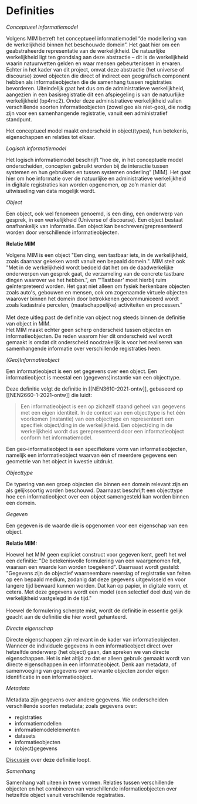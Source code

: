 # Definities

<dfn>Conceptueel informatiemodel<dfn>

Volgens MIM betreft het conceptueel informatiemodel “de modellering van de werkelijkheid binnen het beschouwde domein”. Het gaat hier om een geabstraheerde representatie van de werkelijkheid. De natuurlijke werkelijkheid ligt ten grondslag aan deze abstractie – dit is de werkelijkheid waarin natuurwetten gelden en waar mensen gebeurtenissen in ervaren. Echter in het kader van dit project, omvat deze abstractie (het universe of discourse) zowel objecten die direct of indirect een geografisch component hebben als <a></a>informatieobjecten</a> die de samenhang tussen registraties bevorderen. Uiteindelijk gaat het dus om de administratieve werkelijkheid, aangezien in een basisregistratie dit een afspiegeling is van de natuurlijke werkelijkheid (bp4mc2). Onder deze administratieve werkelijkheid vallen verschillende soorten informatieobjecten (zowel geo als niet-geo), die nodig zijn voor een samenhangende registratie, vanuit een administratief standpunt.

Het conceptueel model maakt onderscheid in object(types), hun betekenis, eigenschappen en relaties tot elkaar.

<dfn>Logisch informatiemodel</dfn>

Het logisch informatiemodel beschrijft “hoe de, in het conceptuele model onderscheiden, concepten gebruikt worden bij de interactie tussen systemen en hun gebruikers en tussen systemen onderling” [MIM]. Het gaat hier om hoe informatie over de natuurlijke en administratieve werkelijkheid in digitale registraties kan worden opgenomen, op zo’n manier dat uitwisseling van data mogelijk wordt.

<dfn data-lt="objecten">Object</dfn>

Een object, ook wel fenomeen genoemd, is een ding, een onderwerp van gesprek, in een werkelijkheid (Universe of discourse). Een object bestaat onafhankelijk van informatie. Een object kan beschreven/grepresenteerd worden door verschillende informatieobjecten.

<aside class="note">
  <b>Relatie MIM</b>
  <p>
    Volgens MIM is een object "Een ding, een tastbaar iets, in de werkelijkheid, zoals daarnaar gekeken wordt vanuit een bepaald domein.". MIM stelt ook "Met in de werkelijkheid wordt bedoeld dat het om de daadwerkelijke onderwerpen van gesprek gaat, de verzameling van de concrete tastbare dingen waarover we het hebben.", en "'Tastbaar' moet hierbij ruim geïnterpreteerd worden. Het gaat niet alleen om fysiek herkenbare objecten zoals auto's, gebouwen en mensen, ook om zogenaamde virtuele objecten waarover binnen het domein door betrokkenen gecommuniceerd wordt zoals kadastrale percelen, (maatschappelijke) activiteiten en processen."<br><br>
    Met deze uitleg past de definitie van object nog steeds binnen de definitie van object in MIM.<br>
    Het MIM maakt echter geen scherp onderscheid tussen objecten en informatieobjecten. De reden waarom hier dit onderscheid wel wordt gemaakt is omdat dit onderscheid noodzakelijk is voor het realiseren van samenhangende informatie over verschillende registraties heen.
  </p>
</aside>

<dfn data-lt="informatieobject|informatieobjecten|geo-informatieobject|geo-informatieobjecten">(Geo)Informatieobject</dfn>

Een informatieobject is een set gegevens over een <a>object</a>. Een informatieobject is meestal een (gegevens)instantie van een <a>objecttype</a>.

Deze definitie volgt de definitie in [[NEN3610-2021-ontw]], gebaseerd op [[NEN2660-1-2021-ontw]] die luidt:

> Een informatieobject is een op zichzelf staand geheel van gegevens met een eigen identiteit. In de context van een objecttype is het één voorkomen (instantie) van een objecttype en representeert een specifiek object/ding in de werkelijkheid. Een object/ding in de werkelijkheid wordt dus gerepresenteerd door een informatieobject conform het informatiemodel.

Een geo-informatieobject is een specifiekere vorm van informatieobjecten, namelijk een informatieobject waarvan één of meerdere gegevens een geometrie van het <a>object</a> in kwestie uitdrukt.

<dfn data-lt="Objecttypes|objecttypen">Objecttype</dfn>

De typering van een groep <a>objecten</a> die binnen een domein relevant zijn en als gelijksoortig worden beschouwd. Daarnaast beschrijft een objecttype hoe een <a>informatieobject</a> over een <a>object</a> samengesteld kan worden binnen een domein.

<dfn data-lt="gegevens">Gegeven</dfn>

Een <a>gegeven</a> is de waarde die is opgenomen voor een eigenschap van een <a>object</a>.

<aside class="note">
  <b>Relatie MIM:</b>
  <p>
    Hoewel het MIM geen expliciet construct voor gegeven kent, geeft het wel een definitie: "De betekenisvolle formulering van een waargenomen feit, waaraan een waarde kan worden toegekend". Daarnaast wordt gesteld: "Gegevens zijn de objectief waarneembare neerslag of registratie van feiten op een bepaald medium, zodanig dat deze gegevens uitgewisseld en voor langere tijd bewaard kunnen worden. Dat kan op papier, in digitale vorm, et cetera. Met deze gegevens wordt een model (een selectief deel dus) van de werkelijkheid vastgelegd in de tijd."<br><br>
    Hoewel de formulering scherpte mist, wordt de definitie in essentie gelijk geacht aan de definitie die hier wordt gehanteerd.
  </p>
</aside>

<dfn data-lt="directe eigenschappen">Directe eigenschap</dfn>

Directe eigenschappen zijn relevant in de kader van <a>informatieobjecten</a>. Wanneer de individuele <a>gegevens</a> in een <a>informatieobject</a> direct over hetzelfde onderwerp (het <a>object</a>) gaan, dan spreken we van directe eigenschappen. Het is niet altijd zo dat er alleen gebruik gemaakt wordt van directe eigenschappen in een <a>informatieobject</a>. Denk aan metadata, of samenvoeging van gegevens over verwante <a>objecten</a> zonder eigen identificatie in een <a>informatieobject</a>.

<dfn data-lt="registratiemetadata">Metadata</dfn>

Metadata zijn gegevens over andere gegevens. We onderscheiden verschillende soorten metadata; zoals gegevens over:
* registraties
* informatiemodellen
* informatiemodelelementen
* datasets
* <a>informatieobjecten</a>
* (<a>object</a>)<a>gegevens</a>

<aside class="issue">
  <a href="https://github.com/Geonovum/disgeo-imsor/discussions/50">Discussie</a> over deze definitie loopt.
</aside>

<dfn>Samenhang</dfn>

Samenhang valt uiteen in twee vormen. Relaties tussen verschillende <a>objecten</a> en het combineren van verschillende <a>informatieobjecten</a> over hetzelfde <a>object</a> vanuit verschillende registraties.
